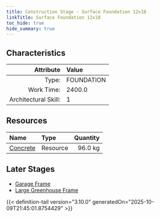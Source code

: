 ```yaml
---
title: Construction Stage - Surface Foundation 12x18
linkTitle: Surface Foundation 12x18
toc_hide: true
hide_summary: true
---
```

<!-- This is generated by the MarsSim HelpGenertor, do not edit. -->

## Characteristics

| Attribute      | Value |
|--------:|:------|
|Type:|FOUNDATION|
|Work Time:|2400.0|
|Architectural Skill:|1|

## Resources

| Name | Type | Quantity |
|:-----|:-----|-----:|
|[Concrete](/docs/definitions/resource/concrete)|Resource|96.0 kg|

## Later Stages
- [Garage Frame](/docs/definitions/construction/garage-frame)
- [Large Greenhouse Frame](/docs/definitions/construction/large-greenhouse-frame)



{{< definition-tail version="3.10.0" generatedOn="2025-10-09T21:45:01.8754429" >}}


